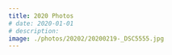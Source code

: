 ```yaml
---
title: 2020 Photos
# date: 2020-01-01
# description:
image: ./photos/20202/20200219-_DSC5555.jpg
---
```

